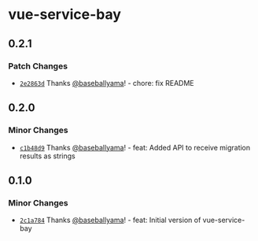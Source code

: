 # vue-service-bay

## 0.2.1

### Patch Changes

- [`2e2863d`](https://github.com/flyle-io/vue-service-bay/commit/2e2863da4fef865ba36a122952a78d53b1453cda) Thanks [@baseballyama](https://github.com/baseballyama)! - chore: fix README

## 0.2.0

### Minor Changes

- [`c1b48d9`](https://github.com/flyle-io/vue-service-bay/commit/c1b48d9c8a167b0f3131ad37b10ee7d1e36a5160) Thanks [@baseballyama](https://github.com/baseballyama)! - feat: Added API to receive migration results as strings

## 0.1.0

### Minor Changes

- [`2c1a784`](https://github.com/flyle-io/vue-service-bay/commit/2c1a784407e2fbd10380053ceccf8ff66e34f151) Thanks [@baseballyama](https://github.com/baseballyama)! - feat: Initial version of vue-service-bay
